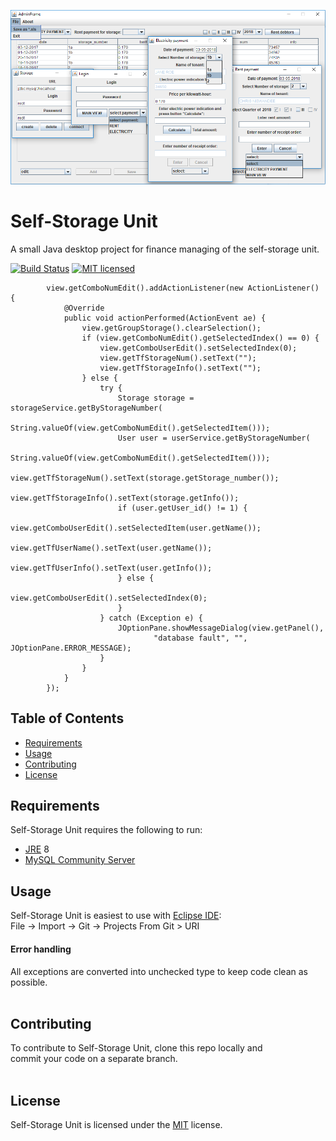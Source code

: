 ![Alt text](usage.png)

Self-Storage Unit
=================
A small Java desktop project for finance managing of the self-storage unit. 
 
[![Build Status](https://travis-ci.org/babroval/self-storage-unit.svg?branch=master)](https://travis-ci.org/babroval/self-storage-unit)
[![MIT licensed](https://img.shields.io/badge/license-MIT-blue.svg)](https://github.com/babroval/self-storage-unit/blob/master/LICENSE)
```
		view.getComboNumEdit().addActionListener(new ActionListener() {
			@Override
			public void actionPerformed(ActionEvent ae) {
				view.getGroupStorage().clearSelection();
				if (view.getComboNumEdit().getSelectedIndex() == 0) {
					view.getComboUserEdit().setSelectedIndex(0);
					view.getTfStorageNum().setText("");
					view.getTfStorageInfo().setText("");
				} else {
					try {
						Storage storage = storageService.getByStorageNumber(
								String.valueOf(view.getComboNumEdit().getSelectedItem()));
						User user = userService.getByStorageNumber(
								String.valueOf(view.getComboNumEdit().getSelectedItem()));
						view.getTfStorageNum().setText(storage.getStorage_number());
						view.getTfStorageInfo().setText(storage.getInfo());
						if (user.getUser_id() != 1) {
							view.getComboUserEdit().setSelectedItem(user.getName());
							view.getTfUserName().setText(user.getName());
							view.getTfUserInfo().setText(user.getInfo());
						} else {
							view.getComboUserEdit().setSelectedIndex(0);
						}
					} catch (Exception e) {
						JOptionPane.showMessageDialog(view.getPanel(),
								"database fault", "", JOptionPane.ERROR_MESSAGE);
					}
				}
			}
		});
```

Table of Contents
-----------------
  * [Requirements](#requirements)
  * [Usage](#usage)
  * [Contributing](#contributing)
  * [License](#license)  


Requirements
------------
Self-Storage Unit requires the following to run:
  * [JRE][jre] 8
  * [MySQL Community Server][mysql]  


Usage
-----
Self-Storage Unit is easiest to use with [Eclipse IDE][eclipse]:  
File -> Import -> Git -> Projects From Git > URI

#### Error handling
All exceptions are converted into unchecked type to
keep code clean as possible.
<br/>
<br/>

Contributing
------------
To contribute to Self-Storage Unit, clone this repo locally and  
commit your code on a separate branch.
<br/>
<br/>

License
-------
Self-Storage Unit is licensed under the [MIT][mit] license.  

[jre]: http://www.oracle.com/technetwork/java/javase/downloads/
[mysql]: https://dev.mysql.com/downloads/mysql/
[eclipse]: https://www.eclipse.org/downloads/
[mit]: https://github.com/babroval/self-storage-unit/blob/master/LICENSE/
